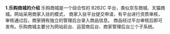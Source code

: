 **1.乐购商城的介绍**
乐购商城是一个综合性的 B2B2C 平台，类似京东商城、天猫商城。网站采用商家入驻的模式，
商家入驻平台提交申请，有平台进行资质审核，审核通过后，商家拥有独立的管理后台录入商品信息。
商品经过平台审核后即可发布。乐购商城主要分为网站前台、运营商后台、商家管理后台三个子系统。